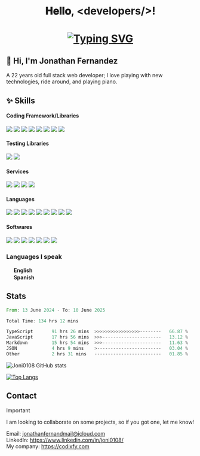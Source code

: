 <h1 align="center">𝐇𝐞𝐥𝐥𝐨, &lt;developers/&gt;!<h1>
<p align="center">
<a href="https://git.io/typing-svg"><img src="https://readme-typing-svg.demolab.com?font=Fira+Code&pause=1000&color=BB1FF7&center=true&random=false&width=435&lines=Full+Stack+Web+Developer;Windows+Application+Developer" alt="Typing SVG" /></a>
</p>

<h2>👋 Hi, I'm Jonathan Fernandez</h2>

<p>
A 22 years old full stack web developer; I love playing with new technologies, ride around, and playing piano. <br/>
</p>

## ✨ Skills

#### Coding Framework/Libraries
<div>
<image src="https://skillicons.dev/icons?i=nextjs" />
<image src="https://skillicons.dev/icons?i=astro" />
<image src="https://skillicons.dev/icons?i=react" />
<image src="https://skillicons.dev/icons?i=tailwind" />
<image src="https://skillicons.dev/icons?i=nodejs" />
<image src="https://skillicons.dev/icons?i=flutter" />
<image src="https://skillicons.dev/icons?i=net" />
<image src="https://skillicons.dev/icons?i=expressjs" />
</div>

#### Testing Libraries
<div>
<image src="https://skillicons.dev/icons?i=vitest" />
  <image src="https://skillicons.dev/icons?i=jest" />
</div>

#### Services
<div>
<image src="https://skillicons.dev/icons?i=firebase" />
<image src="https://skillicons.dev/icons?i=mongodb" />
<image src="https://skillicons.dev/icons?i=cloudflare" />
<image src="https://skillicons.dev/icons?i=vercel" />
</div>

#### Languages
<div>
<image src="https://skillicons.dev/icons?i=html" />
<image src="https://skillicons.dev/icons?i=css" />
<image src="https://skillicons.dev/icons?i=js" />
<image src="https://skillicons.dev/icons?i=ts" />
<image src="https://skillicons.dev/icons?i=dart" />
<image src="https://skillicons.dev/icons?i=cs" />
<image src="https://skillicons.dev/icons?i=python" />
<image src="https://skillicons.dev/icons?i=cpp" />
<image src="https://skillicons.dev/icons?i=mysql" />
</div>

#### Softwares
<div>
<image src="https://skillicons.dev/icons?i=figma" />
<image src="https://skillicons.dev/icons?i=vscode" />
<image src="https://skillicons.dev/icons?i=visualstudio" />
<image src="https://skillicons.dev/icons?i=git" />
<image src="https://skillicons.dev/icons?i=github" />
<image src="https://skillicons.dev/icons?i=npm" />
<image src="https://skillicons.dev/icons?i=office" />
</div>

### Languages I speak
<image src="https://flagicons.lipis.dev/flags/4x3/um.svg" style="width: 16px"/> <strong>English</strong> <br />
<image src="https://flagicons.lipis.dev/flags/4x3/es.svg" style="width: 16px"/> <strong>Spanish</strong>

## Stats
<!--START_SECTION:waka-->

```rust
From: 13 June 2024 - To: 10 June 2025

Total Time: 134 hrs 12 mins

TypeScript       91 hrs 26 mins  >>>>>>>>>>>>>>>>>--------   66.87 %
JavaScript       17 hrs 56 mins  >>>----------------------   13.12 %
Markdown         15 hrs 54 mins  >>>----------------------   11.63 %
JSON             4 hrs 9 mins    >------------------------   03.04 %
Other            2 hrs 31 mins   -------------------------   01.85 %
```

<!--END_SECTION:waka-->

![Joni0108 GitHub stats](https://github-readme-stats.vercel.app/api?username=joni0108&show_icons=true&theme=transparent)

[![Top Langs](https://github-readme-stats.vercel.app/api/top-langs/?username=joni0108&size_weight=0&count_weight=2)](https://github.com/joni0108)

## Contact

> [!IMPORTANT]
> I am looking to collaborate on some projects, so if you got one, let me know!

Email: jonathanfernandmail@icloud.com <br />
Linkedln: https://www.linkedin.com/in/joni0108/ <br />
My company: https://codixfy.com <br />
